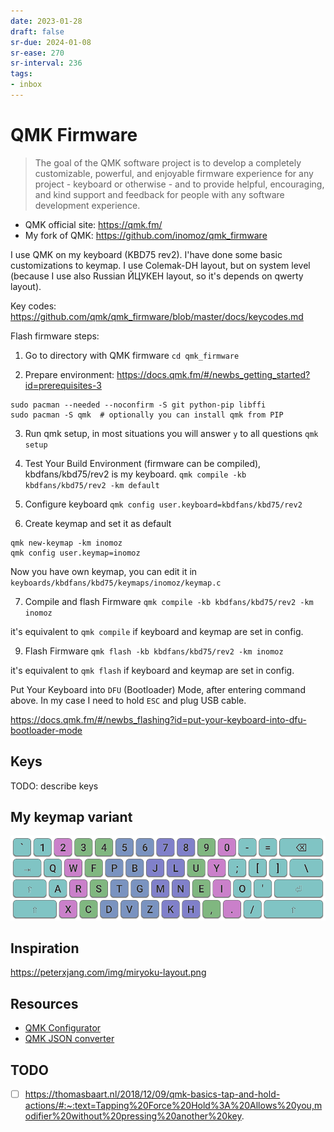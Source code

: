 ```yaml
---
date: 2023-01-28
draft: false
sr-due: 2024-01-08
sr-ease: 270
sr-interval: 236
tags:
- inbox
---
```


# QMK Firmware

> The goal of the QMK software project is to develop a completely customizable,
> powerful, and enjoyable firmware experience for any project - keyboard or
> otherwise - and to provide helpful, encouraging, and kind support and feedback
> for people with any software development experience.

- QMK official site: https://qmk.fm/
- My fork of QMK: https://github.com/inomoz/qmk_firmware

I use QMK on my keyboard (KBD75 rev2). I'have done some basic customizations to
keymap. I use Colemak-DH layout, but on system level (because I use also Russian
ЙЦУКЕН layout, so it's depends on qwerty layout).

Key codes: https://github.com/qmk/qmk_firmware/blob/master/docs/keycodes.md

Flash firmware steps:

1. Go to directory with QMK firmware `cd qmk_firmware`

2. Prepare environment:
   https://docs.qmk.fm/#/newbs_getting_started?id=prerequisites-3

```
sudo pacman --needed --noconfirm -S git python-pip libffi
sudo pacman -S qmk  # optionally you can install qmk from PIP
```

3. Run qmk setup, in most situations you will answer `y` to all questions
   `qmk setup`

4. Test Your Build Environment (firmware can be compiled), kbdfans/kbd75/rev2 is
   my keyboard. `qmk compile -kb kbdfans/kbd75/rev2 -km default`

5. Configure keyboard `qmk config user.keyboard=kbdfans/kbd75/rev2`

6. Create keymap and set it as default

```
qmk new-keymap -km inomoz
qmk config user.keymap=inomoz
```

Now you have own keymap, you can edit it in
`keyboards/kbdfans/kbd75/keymaps/inomoz/keymap.c`

7. Compile and flash Firmware `qmk compile -kb kbdfans/kbd75/rev2 -km inomoz`

it's equivalent to `qmk compile` if keyboard and keymap are set in config.

9. Flash Firmware `qmk flash -kb kbdfans/kbd75/rev2 -km inomoz`

it's equivalent to `qmk flash` if keyboard and keymap are set in config.

Put Your Keyboard into `DFU` (Bootloader) Mode, after entering command above. In
my case I need to hold `ESC` and plug USB cable.

https://docs.qmk.fm/#/newbs_flashing?id=put-your-keyboard-into-dfu-bootloader-mode

## Keys

TODO: describe keys

## My keymap variant

![Colemak-DH ANSI](./img/Colemak-DH_ANSI.png)

## Inspiration

https://peterxjang.com/img/miryoku-layout.png

## Resources

- [QMK Configurator](https://config.qmk.fm/#/kbdfans/kbd75/rev2/LAYOUT)
- [QMK JSON converter](https://jhelvy.shinyapps.io/qmkjsonconverter/)

## TODO

- [ ] https://thomasbaart.nl/2018/12/09/qmk-basics-tap-and-hold-actions/#:~:text=Tapping%20Force%20Hold%3A%20Allows%20you,modifier%20without%20pressing%20another%20key.
